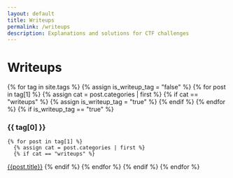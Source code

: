 ```yaml
---
layout: default
title: Writeups
permalink: /writeups
description: Explanations and solutions for CTF challenges
---
```


# Writeups

{% for tag in site.tags %}
  {% assign is_writeup_tag = "false" %}
  {% for post in tag[1] %}
    {% assign cat = post.categories | first %}
    {% if cat == "writeups" %}
      {% assign is_writeup_tag = "true" %}
    {% endif %}
  {% endfor %}
  {% if is_writeup_tag == "true" %}
### {{ tag[0] }}
    {% for post in tag[1] %}
      {% assign cat = post.categories | first %}
      {% if cat == "writeups" %}
[{{post.title}}]({{post.url}})
      {% endif %}
    {% endfor %}
  {% endif %}
{% endfor %}
